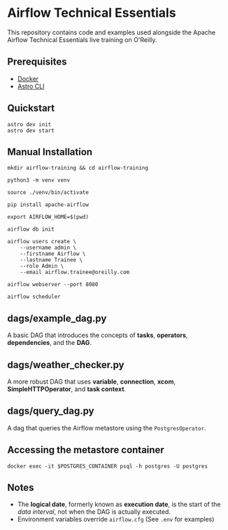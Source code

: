 # Airflow Technical Essentials

This repository contains code and examples used alongside the Apache Airflow Technical Essentials live training on O'Reilly.

## Prerequisites
* [Docker](https://docs.docker.com/get-docker/)
* [Astro CLI](https://www.astronomer.io/docs/cloud/stable/develop/cli-quickstart)

## Quickstart
```
astro dev init
astro dev start
```

## Manual Installation
```
mkdir airflow-training && cd airflow-training

python3 -m venv venv

source ./venv/bin/activate

pip install apache-airflow

export AIRFLOW_HOME=$(pwd)

airflow db init

airflow users create \
    --username admin \
    --firstname Airflow \
    --lastname Trainee \
    --role Admin \
    --email airflow.trainee@oreilly.com

airflow webserver --port 8080

airflow scheduler
```
## dags/example_dag.py
A basic DAG that introduces the concepts of **tasks**, **operators**, **dependencies**, and the **DAG**.

## dags/weather_checker.py
A more robust DAG that uses **variable**, **connection**, **xcom**, **SimpleHTTPOperator**, and **task context**.

## dags/query_dag.py
A dag that queries the Airflow metastore using the `PostgresOperator`.

## Accessing the metastore container
```
docker exec -it $POSTGRES_CONTAINER psql -h postgres -U postgres
```

## Notes
- The **logical date**, formerly known as **execution date**, is the start of the _data interval_, not when the DAG is actually executed.
- Environment variables override `airflow.cfg` (See `.env` for examples)